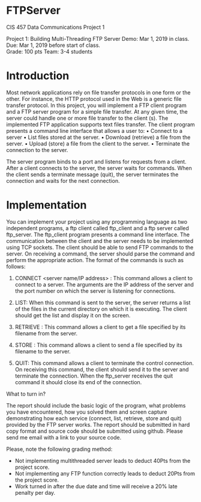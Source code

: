 # FTPServer
CIS 457 Data Communications Project 1

Project 1: Building Multi-Threading FTP Server
Demo: Mar 1, 2019 in class.
Due: Mar 1, 2019 before start of class.				
Grade: 100 pts
Team: 3-4 students

# Introduction

Most network applications rely on file transfer protocols in one form or the other. For instance, the HTTP protocol used in the Web is a generic file transfer protocol. In this project, you will implement a FTP client program and a FTP server program for a simple file transfer. At any given time, the server could handle one or more file transfer to the client (s). The implemented FTP application supports text files transfer. The client program presents a command line interface that allows a user to:
•	Connect to a server
•	List files stored at the server.
•	Download (retrieve) a file from the server.
•	Upload (store) a file from the client to the server.
•	Terminate the connection to the server.

The server program binds to a port and listens for requests from a client. After a client connects to the server, the server waits for commands. When the client sends a terminate message (quit), the server terminates the connection and waits for the next connection.

# Implementation

You can implement your project using any programming language as two independent programs, a ftp client called ftp_client and a ftp server called ftp_server. The ftp_client program presents a command line interface. The communication between the client and the server needs to be implemented using TCP sockets. The client should be able to send FTP commands to the server. On receiving a command, the server should parse the command and perform the appropriate action. The format of the commands is such as follows:

1.	CONNECT <server name/IP address> <server port>: This command allows a client to connect to a server. The arguments are the IP address of the server and the port number on which the server is listening for connections.

2.	LIST: When this command is sent to the server, the server returns a list of the files in the current directory on which it is executing. The client should get the list and display it on the screen.

3.	RETRIEVE <filename>: This command allows a client to get a file specified by its filename from the server.

4.	STORE <filename>: This command allows a client to send a file specified by its filename to the server.

5.	QUIT: This command allows a client to terminate the control connection. On receiving this command, the client should send it to the server and terminate the connection. When the ftp_server receives the quit command it should close its end of the connection.

What to turn in?

The report should include the basic logic of the program, what problems you have encountered, how you solved them and screen capture demonstrating how each service (connect, list, retrieve, store and quit) provided by the FTP server works. The report should be submitted in hard copy format and source code should be submitted using github. Please send me email with a link to your source code.

Please, note the following grading method:

-	Not implementing multithreaded server leads to deduct 40Pts from the project score.
-	Not implementing any FTP function correctly leads to deduct 20Pts from the project score.
-	Work turned in after the due date and time will receive a 20% late penalty per day.

